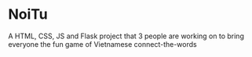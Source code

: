 # NoiTu
A HTML, CSS, JS and Flask project that 3 people are working on to bring everyone the fun game of Vietnamese connect-the-words
